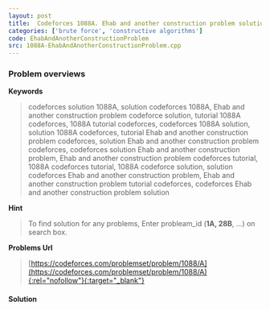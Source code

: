 ```yaml
---
layout: post
title:  Codeforces 1088A. Ehab and another construction problem solution
categories: ['brute force', 'constructive algorithms']
code: EhabAndAnotherConstructionProblem
src: 1088A-EhabAndAnotherConstructionProblem.cpp
---
```

### **Problem overviews**

**Keywords**
> codeforces solution 1088A, solution codeforces 1088A, Ehab and another construction problem codeforce solution, tutorial 1088A codeforces, 1088A tutorial codeforces, codeforces 1088A solution, solution 1088A codeforces, tutorial Ehab and another construction problem codeforces, solution Ehab and another construction problem codeforces, codeforces solution Ehab and another construction problem, Ehab and another construction problem codeforces tutorial, 1088A codeforces tutorial, 1088A codeforce solution, solution codeforces Ehab and another construction problem, Ehab and another construction problem tutorial codeforces, codeforces Ehab and another construction problem solution

**Hint**
> To find solution for any problems, Enter probleam_id (**1A, 28B**, ...) on search box. 

**Problems Url**
> [https://codeforces.com/problemset/problem/1088/A](https://codeforces.com/problemset/problem/1088/A){:rel="nofollow"}{:target="_blank"}

#### **Solution**



